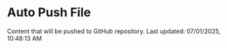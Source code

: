 # Auto Push File

Content that will be pushed to GitHub repository.
Last updated: 07/01/2025, 10:48:13 AM
